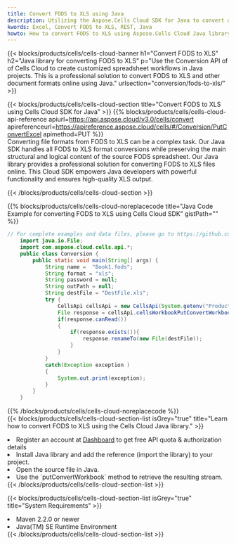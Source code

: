 ```yaml
---
title: Convert FODS to XLS using Java 
description: Utilizing the Aspose.Cells Cloud SDK for Java to convert a FODS format file to a XLS format file. 
kwords: Excel, Convert FODS to XLS, REST, Java
howto: How to convert FODS to XLS using Aspose.Cells Cloud Java library.
---
```



{{< blocks/products/cells/cells-cloud-banner h1="Convert FODS to XLS" h2="Java library for converting FODS to XLS" p="Use the Conversion API of of Cells Cloud to create customized spreadsheet workflows in Java projects. This is a professional solution to convert FODS to XLS and other document formats online using Java." urlsection="conversion/fods-to-xls/" >}}

{{< blocks/products/cells/cells-cloud-section  title="Convert FODS to XLS using Cells Cloud SDK for Java" >}}
{{% blocks/products/cells/cells-cloud-api-reference  apiurl=https://api.aspose.cloud/v3.0/cells/convert  apireferenceurl=https://apireference.aspose.cloud/cells/#/Conversion/PutConvertExcel  apimethod=PUT %}}
<br/>
Converting file formats from FODS to XLS can be a complex task. Our Java SDK handles all FODS to XLS format conversions while preserving the main structural and logical content of the source FODS spreadsheet. Our Java library provides a professional solution for converting FODS to XLS files online. This Cloud SDK empowers Java developers with powerful functionality and ensures high-quality XLS output.

{{< /blocks/products/cells/cells-cloud-section >}}

{{% blocks/products/cells/cells-cloud-noreplacecode title="Java Code Example for converting FODS to XLS using Cells Cloud SDK" gistPath="" %}}
 
```java
// For complete examples and data files, please go to https://github.com/aspose-cells-cloud/aspose-cells-cloud-java/
    import java.io.File;
    import com.aspose.cloud.cells.api.*;
    public class Conversion {
        public static void main(String[] args) {
            String name =  "Book1.fods";
            String format = "xls";
            String password = null;
            String outPath = null;
            String destFile = "DestFile.xls";
            try {
                CellsApi cellsApi = new CellsApi(System.getenv("ProductClientId"), System.getenv("ProductClientSecret"));
                File response = cellsApi.cellsWorkbookPutConvertWorkbook(new File(name), format, password, outPath, null,null);            
                if(response.canRead())
                {
                    if(response.exists()){
                        response.renameTo(new File(destFile));
                    }                
                }
            }
            catch(Exception exception )
            {
                System.out.print(exception);
            }
        }
    }
```
 
{{% /blocks/products/cells/cells-cloud-noreplacecode  %}}
<br/>
{{< blocks/products/cells/cells-cloud-section-list isGrey="true"  title="Learn how to convert FODS to XLS using the Cells Cloud Java library." >}}
<li>Register an account at <a href="https://dashboard.aspose.cloud/">Dashboard</a> to get free API quota & authorization details</li>
<li>Install Java library and add the reference (import the library) to your project.</li>
<li>Open the source file in Java.</li>
<li>Use the `putConvertWorkbook` method to retrieve the resulting stream.</li>
{{< /blocks/products/cells/cells-cloud-section-list >}}

{{< blocks/products/cells/cells-cloud-section-list isGrey="true"  title="System Requirements" >}}
<li>Maven 2.2.0 or newer</li>
<li>Java(TM) SE Runtime Environment</li>
{{< /blocks/products/cells/cells-cloud-section-list >}}
